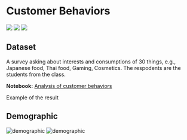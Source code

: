 # Customer Behaviors
 [![](https://img.shields.io/badge/-Survey-blue)](#) [![](https://img.shields.io/badge/-Python-blue)](#) [![](https://img.shields.io/badge/-Google--Colab-blue)](#) 
## Dataset  
A survey asking about interests and consumptions of 30 things, e.g., Japanese food, Thai food, Gaming, Cosmetics. The respodents are the students from the class.

**Notebook:** [Analysis of customer behaviors](./HW1_Customer_behavior.ipynb)

Example of the result  
## Demographic
![demographic](./pictures/01_description.PNG)
![demographic](./pictures/02_description.PMG)
